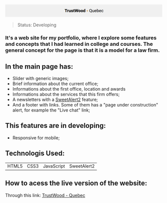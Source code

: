 ![alt text](https://github.com/ruansmachado/trustwood-co/blob/master/img/logo1.png?raw=true)

> Status: Developing 

### It's a web site for my portfolio, where I explore some features and concepts that I had learned in college and courses. The general concept for the page is that it is a model for a law firm.
## In the main page has:
+ Slider with generic images;
+ Brief information about the current office;
+ Informations about the first office, location and awards
+ Informations about the services that this firm offers;
+ A newsletters with a <a href="https://sweetalert2.github.io/" target="_blank" rel="noopener noreferrer">SweetAlert2</a> feature;
+ And a footer with links. Some of them has a "page under construction" alert, for example the "Live chat" link;

## This features are in developing:
+ Responsive for mobile;

## Technologis Used:

<table>
  <tr>
    <td>HTML5</td>
    <td>CSS3</td>
    <td>JavaScript</td>
    <td>SweetAlert2</td>
  </tr>
</table>

## How to acess the live version of the website:
Through this link:
<a href="trustwoodquebec.epizy.com" target="_blank" rel="noopener noreferrer">TrustWood - Quebec</a>
